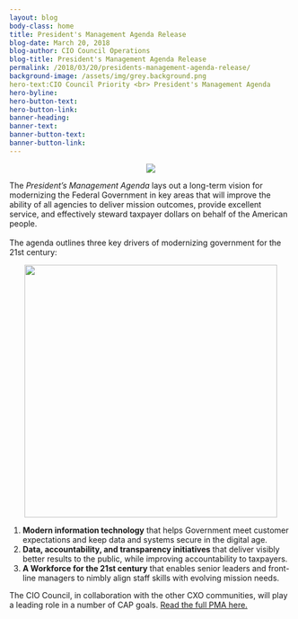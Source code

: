 ```yaml
---
layout: blog
body-class: home
title: President's Management Agenda Release
blog-date: March 20, 2018
blog-author: CIO Council Operations
blog-title: President's Management Agenda Release
permalink: /2018/03/20/presidents-management-agenda-release/
background-image: /assets/img/grey.background.png
hero-text:CIO Council Priority <br> President's Management Agenda
hero-byline:
hero-button-text: 
hero-button-link: 
banner-heading: 
banner-text: 
banner-button-text: 
banner-button-link: 
---
```

<center><img src="https://federalist-proxy.app.cloud.gov/preview/gsa/cio-council/development/assets/img/PMALOGO_Hi Res_3_12FINAL-03_PMABlog.png"></center>


The <em>President’s Management Agenda</em> lays out a long-term vision for modernizing the Federal Government in key areas that will improve the ability of all agencies to deliver mission outcomes, provide excellent service, and effectively steward taxpayer dollars on behalf of the American people.  
<br>
The agenda outlines three key drivers of modernizing government for the 21st century:

<center><img src="https://federalist-proxy.app.cloud.gov/preview/gsa/cio-council/development/assets/img/IT Data People Graphic_Hi Res-01.png" width="450" height="450"></center>

<ol type="1">
<li><strong>Modern information technology</strong> that helps Government meet customer expectations and keep data and systems secure in the digital age.</li>

<li><strong>Data, accountability, and transparency initiatives</strong> that deliver visibly better results to the public, while improving accountability to taxpayers.</li>

<li><strong>A Workforce for the 21st century</strong> that enables senior leaders and front-line managers to nimbly align staff skills with evolving mission needs.</li>
</ol>



The CIO Council, in collaboration with the other CXO communities, will play a leading role in a number of CAP goals. <a href="https://www.omb.gov/pma">Read the full PMA here.</a>
